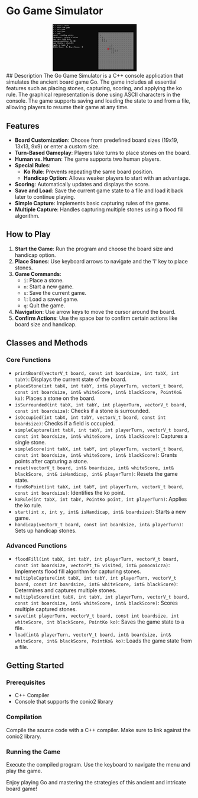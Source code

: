 # Go Game Simulator
<div align="center">
    <img src="./game_go_screenshot.png" alt="Game Screenshot" style="width: 45%; margin-right: 5%;" />
</div>
## Description
The Go Game Simulator is a C++ console application that simulates the ancient board game Go. The game includes all essential features such as placing stones, capturing, scoring, and applying the ko rule. The graphical representation is done using ASCII characters in the console. The game supports saving and loading the state to and from a file, allowing players to resume their game at any time.

## Features
- **Board Customization**: Choose from predefined board sizes (19x19, 13x13, 9x9) or enter a custom size.
- **Turn-Based Gameplay**: Players take turns to place stones on the board.
- **Human vs. Human**: The game supports two human players.
- **Special Rules**:
  - **Ko Rule**: Prevents repeating the same board position.
  - **Handicap Option**: Allows weaker players to start with an advantage.
- **Scoring**: Automatically updates and displays the score.
- **Save and Load**: Save the current game state to a file and load it back later to continue playing.
- **Simple Capture**: Implements basic capturing rules of the game.
- **Multiple Capture**: Handles capturing multiple stones using a flood fill algorithm.

## How to Play
1. **Start the Game**: Run the program and choose the board size and handicap option.
2. **Place Stones**: Use keyboard arrows to navigate and the 'i' key to place stones.
3. **Game Commands**:
   - `i`: Place a stone.
   - `n`: Start a new game.
   - `s`: Save the current game.
   - `l`: Load a saved game.
   - `q`: Quit the game.
4. **Navigation**: Use arrow keys to move the cursor around the board.
5. **Confirm Actions**: Use the space bar to confirm certain actions like board size and handicap.

## Classes and Methods

### Core Functions
- `printBoard(vectorV_t board, const int boardsize, int tabX, int tabY)`: Displays the current state of the board.
- `placeStone(int tabX, int tabY, int& playerTurn, vectorV_t board, const int boardsize, int& whiteScore, int& blackScore, PointKo& ko)`: Places a stone on the board.
- `isSurrounded(int tabX, int tabY, int playerTurn, vectorV_t board, const int boardsize)`: Checks if a stone is surrounded.
- `isOccupied(int tabX, int tabY, vectorV_t board, const int boardsize)`: Checks if a field is occupied.
- `simpleCapture(int tabX, int tabY, int playerTurn, vectorV_t board, const int boardsize, int& whiteScore, int& blackScore)`: Captures a single stone.
- `simpleScore(int tabX, int tabY, int playerTurn, vectorV_t board, const int boardsize, int& whiteScore, int& blackScore)`: Grants points after capturing a stone.
- `reset(vectorV_t board, int& boardsize, int& whiteScore, int& blackScore, int& isHandicap, int& playerTurn)`: Resets the game state.
- `findKoPoint(int tabX, int tabY, int playerTurn, vectorV_t board, const int boardsize)`: Identifies the ko point.
- `koRule(int tabX, int tabY, PointKo point, int playerTurn)`: Applies the ko rule.
- `start(int x, int y, int& isHandicap, int& boardsize)`: Starts a new game.
- `handicap(vectorV_t board, const int boardsize, int& playerTurn)`: Sets up handicap stones.

### Advanced Functions
- `floodFill(int tabX, int tabY, int playerTurn, vectorV_t board, const int boardsize, vectorPt_t& visited, int& pomocnicza)`: Implements flood fill algorithm for capturing stones.
- `multipleCapture(int tabX, int tabY, int playerTurn, vectorV_t board, const int boardsize, int& whiteScore, int& blackScore)`: Determines and captures multiple stones.
- `multipleScore(int tabX, int tabY, int playerTurn, vectorV_t board, const int boardsize, int& whiteScore, int& blackScore)`: Scores multiple captured stones.
- `save(int playerTurn, vectorV_t board, const int boardsize, int whiteScore, int blackScore, PointKo ko)`: Saves the game state to a file.
- `load(int& playerTurn, vectorV_t board, int& boardsize, int& whiteScore, int& blackScore, PointKo& ko)`: Loads the game state from a file.

## Getting Started

### Prerequisites
- C++ Compiler
- Console that supports the conio2 library

### Compilation
Compile the source code with a C++ compiler. Make sure to link against the conio2 library.

### Running the Game
Execute the compiled program. Use the keyboard to navigate the menu and play the game.

Enjoy playing Go and mastering the strategies of this ancient and intricate board game!

